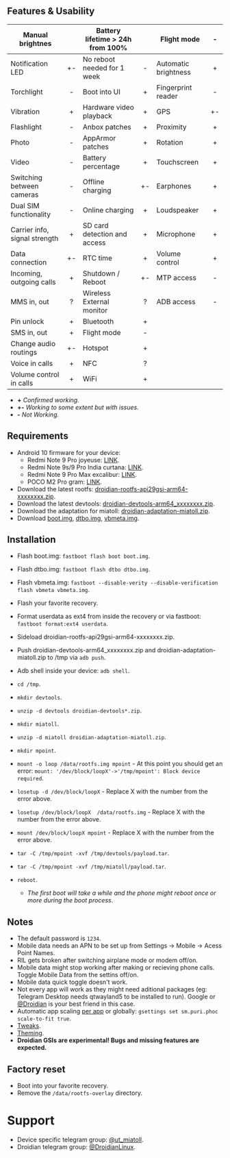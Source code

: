## Features & Usability

| Manual brightnes              	|   	| Battery lifetime > 24h from 100% 	|   	| Flight mode          	| - 	|
|-------------------------------	|:--:	|----------------------------------	|:--:	|----------------------	|:-:	|
| Notification LED              	|  +- | No reboot needed for 1 week      	|  - 	| Automatic brightness 	| + 	|
| Torchlight                    	|  - 	| Boot into UI                     	|  + 	| Fingerprint reader   	| - 	|
| Vibration                     	|  + 	| Hardware video playback          	|  + 	| GPS                  	| +- 	|
| Flashlight                    	|  - 	| Anbox patches                    	|  + 	| Proximity            	| + 	|
| Photo                         	|  - 	| AppArmor patches                 	|  + 	| Rotation             	| + 	|
| Video                         	|  - 	| Battery percentage               	|  + 	| Touchscreen          	| + 	|
| Switching between cameras     	|  - 	| Offline charging                 	| +- 	| Earphones            	| + 	|
| Dual SIM functionality        	|  - 	| Online charging                  	|  + 	| Loudspeaker          	| + 	|
| Carrier info, signal strength 	|  + 	| SD card detection and access     	|  + 	| Microphone           	| + 	|
| Data connection               	| +- 	| RTC time                         	|  + 	| Volume control       	| + 	|
| Incoming, outgoing calls      	|  + 	| Shutdown / Reboot                	| +- 	| MTP access           	| - 	|
| MMS in, out                   	|  ? 	| Wireless External monitor        	|  ? 	| ADB access           	| - 	|
| Pin unlock                    	|  + 	| Bluetooth                        	|  + 	|                      	|   	|
| SMS in, out                   	|  + 	| Flight mode                      	|  - 	|                      	|   	|
| Change audio routings         	|  +-	| Hotspot                          	|  + 	|                      	|   	|
| Voice in calls                	|  + 	| NFC                              	|  ? 	|                      	|   	|
| Volume control in calls       	|  + 	| WiFi                             	|  + 	|                      	|   	|

- **+** *Confirmed working.*
- **+-** *Working to some extent but with issues.*
- **-** *Not Working.*


## Requirements

- Android 10 firmware for your device:
  - Redmi Note 9 Pro joyeuse: [LINK](https://xiaomifirmwareupdater.com/archive/miui/joyeuse/).
  - Redmi Note 9s/9 Pro India curtana: [LINK](https://xiaomifirmwareupdater.com/archive/miui/curtana).
  - Redmi Note 9 Pro Max excalibur: [LINK](https://xiaomifirmwareupdater.com/archive/miui/excalibur/).
  - POCO M2 Pro gram: [LINK](https://xiaomifirmwareupdater.com/archive/miui/gram/).
- Download the latest rootfs:  [droidian-rootfs-api29gsi-arm64-xxxxxxxx.zip](https://github.com/droidian-images/rootfs-api29gsi-all/releases).
- Download the latest devtools: [droidian-devtools-arm64_xxxxxxxx.zip](https://github.com/droidian-images/rootfs-api29gsi-all/releases).
- Download the adaptation for miatoll: [droidian-adaptation-miatoll.zip](https://sourceforge.net/projects/miatoll-linux/files/Droidian/droidian-adaptation-miatoll.zip/download).
- Download [boot.img](https://sourceforge.net/projects/miatoll-linux/files/Droidian/boot.img/download), [dtbo.img](https://sourceforge.net/projects/miatoll-linux/files/Droidian/dtbo.img/download), [vbmeta.img](https://sourceforge.net/projects/miatoll-linux/files/Droidian/vbmeta.img/download).


## Installation
- Flash boot.img: `fastboot flash boot boot.img`.
- Flash dtbo.img: `fastboot flash dtbo dtbo.img`.
- Flash vbmeta.img: `fastboot --disable-verity --disable-verification flash vbmeta vbmeta.img`.
- Flash your favorite recovery.
- Format userdata as ext4 from inside the recovery or via fastboot: `fastboot format:ext4 userdata`.

- Sideload droidian-rootfs-api29gsi-arm64-xxxxxxxx.zip.
- Push droidian-devtools-arm64_xxxxxxxx.zip and droidian-adaptation-miatoll.zip to /tmp via `adb push`.
- Adb shell inside your device: `adb shell`.
- `cd /tmp`.
- `mkdir devtools`.
- `unzip -d devtools droidian-devtools*.zip`.
- `mkdir miatoll`.
- `unzip -d miatoll droidian-adaptation-miatoll.zip`.
- `mkdir mpoint`.
- `mount -o loop /data/rootfs.img mpoint` - At this point you should get an error: `mount: '/dev/block/loopX'->'/tmp/mpoint': Block device required`.
- `losetup -d /dev/block/loopX` - Replace X with the number from the error above.
- `losetup /dev/block/loopX  /data/rootfs.img` - Replace X with the number from the error above.
- `mount /dev/block/loopX mpoint` - Replace X with the number from the error above.
- `tar -C /tmp/mpoint -xvf /tmp/devtools/payload.tar`.
- `tar -C /tmp/mpoint -xvf /tmp/miatoll/payload.tar`.
- `reboot`.
  - *The first boot will take a while and the phone might reboot once or more during the boot process*.


## Notes

- The default password is `1234`.
- Mobile data needs an APN to be set up from Settings -> Mobile -> Acess Point Names.
- RIL gets broken after switching airplane mode or modem off/on.
- Mobile data might stop working after making or recieving phone calls. Toggle Mobile Data from the settins off/on.
- Mobile data quick toggle doesn't work.
- Not every app will work as they might need aditional packages (eg: Telegram Desktop needs qtwayland5 to be installed to run). Google or [@Droidian](https://t.me/DroidianLinux) is your best friend in this case.
- Automatic app scaling [per app](https://forums.puri.sm/t/librem-5-scale-to-fit/11399/3) or globally: `gsettings set sm.puri.phoc scale-to-fit true`.
- [Tweaks](https://wiki.mobian-project.org/doku.php?id=tweaks).
- [Theming](https://wiki.mobian-project.org/doku.php?id=themes).
- **Droidian GSIs are experimental! Bugs and missing features are expected.**

## Factory reset
- Boot into your favorite recovery.
- Remove the `/data/rootfs-overlay` directory.


# Support
- Device specific telegram group: [@ut_miatoll](https://t.me/ut_miatoll).
- Droidian telegram group: [@DroidianLinux](https://t.me/DroidianLinux).